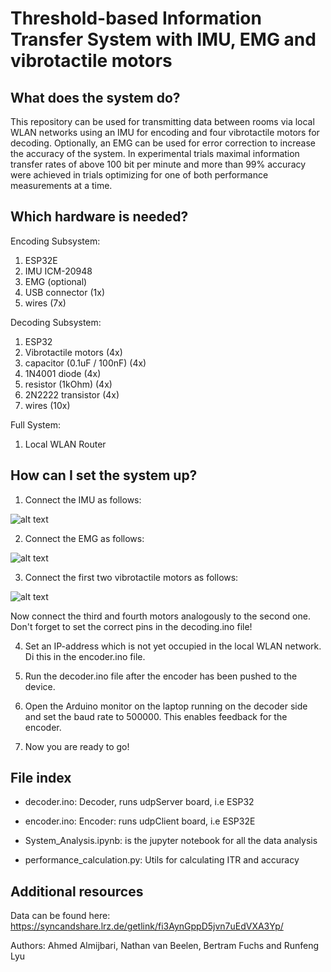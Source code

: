 # Threshold-based Information Transfer System with IMU, EMG and vibrotactile motors

## What does the system do?

This repository can be used for transmitting data between rooms via local WLAN networks using an IMU for encoding and four vibrotactile motors for decoding. Optionally, an EMG can be used for error correction to increase the accuracy of the system. In experimental trials maximal information transfer rates of above 100 bit per minute and more than 99% accuracy were achieved in trials optimizing for one of both performance measurements at a time.

## Which hardware is needed?

Encoding Subsystem:
1. ESP32E
2. IMU ICM-20948
3. EMG (optional)
4. USB connector (1x)
5. wires (7x)

Decoding Subsystem:
1. ESP32
2. Vibrotactile motors (4x)
3. capacitor (0.1uF / 100nF) (4x)
4. 1N4001 diode (4x)
5. resistor (1kOhm) (4x)
6. 2N2222 transistor (4x)
7. wires (10x)

Full System:
1. Local WLAN Router

## How can I set the system up?

1. Connect the IMU as follows:

![alt text](https://github.com/scidex/imu-vibration-itr-maximization/blob/figures/IMUsetup.png?raw=true)

2. Connect the EMG as follows:

![alt text](https://github.com/scidex/imu-vibration-itr-maximization/blob/figures/EMGsetup.png?raw=true)

3. Connect the first two vibrotactile motors as follows:

![alt text](https://github.com/scidex/imu-vibration-itr-maximization/blob/figures/VIBRATORSsetup.png?raw=true)

Now connect the third and fourth motors analogously to the second one. Don't forget to set the correct pins in the decoding.ino file!

4. Set an IP-address which is not yet occupied in the local WLAN network. Di this in the encoder.ino file.

5. Run the decoder.ino file after the encoder has been pushed to the device.

6. Open the Arduino monitor on the laptop running on the decoder side and set the baud rate to 500000. This enables feedback for the encoder.

7. Now you are ready to go!

## File index

- decoder.ino: Decoder, runs udpServer board, i.e ESP32

- encoder.ino: Encoder: runs udpClient board, i.e ESP32E

- System_Analysis.ipynb:  is the jupyter notebook for all the data analysis

- performance_calculation.py: Utils for calculating ITR and accuracy

## Additional resources

Data can be found here: https://syncandshare.lrz.de/getlink/fi3AynGppD5jvn7uEdVXA3Yp/

Authors: Ahmed Almijbari, Nathan van Beelen, Bertram Fuchs and Runfeng Lyu
